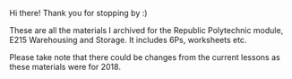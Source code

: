 Hi there! Thank you for stopping by :)

These are all the materials I archived for the Republic Polytechnic module, E215 Warehousing and Storage. It includes 6Ps, worksheets etc.

Please take note that there could be changes from the current lessons as these materials were for 2018.
